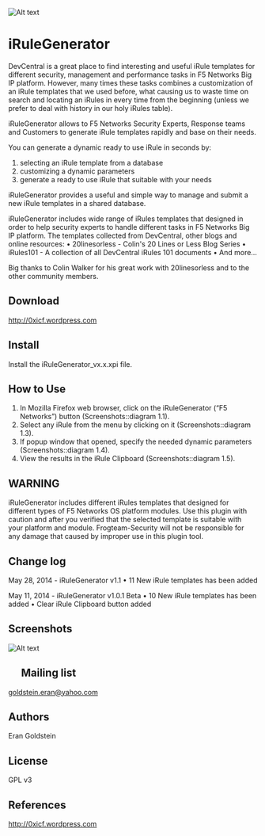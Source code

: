 ![Alt text](https://0xicf.files.wordpress.com/2014/06/banner.jpg "BeeDoS - Behavioral Application Denial of Service (DoS) attack tool ")


iRuleGenerator
==============
DevCentral is a great place to find interesting and useful iRule templates for different security, management and performance tasks in F5 Networks Big IP platform. 
However, many times these tasks combines a customization of an iRule templates that we used before, what causing us to waste time on search and locating an iRules in every time from the beginning (unless we prefer to deal with history in our holy iRules table).

iRuleGenerator allows to F5 Networks Security Experts, Response teams and Customers to generate iRule templates rapidly and base on their needs.

You can generate a dynamic ready to use iRule in seconds by:
1.	selecting an iRule template from a database
2.	customizing a dynamic parameters
3.	generate a ready to use iRule that suitable with your needs

iRuleGenerator provides a useful and simple way to manage and submit a new iRule templates in a shared database.

iRuleGenerator includes wide range of iRules templates that designed in order to help security experts to handle different tasks in F5 Networks Big IP platform. The templates collected from DevCentral, other blogs and online resources:
•	20linesorless - Colin's 20 Lines or Less Blog Series
•	iRules101 - A collection of all DevCentral iRules 101 documents
•	And more…


Big thanks to Colin Walker for his great work with 20linesorless and to the other community members.



Download
-
http://0xicf.wordpress.com


Install
-
Install the iRuleGenerator_vx.x.xpi file.


How to Use
-
1.	In Mozilla Firefox web browser, click on the iRuleGenerator (“F5 Networks”) button (Screenshots::diagram 1.1).
2.	Select any iRule from the menu by clicking on it (Screenshots::diagram 1.3).
3.	If popup window that opened, specify the needed dynamic parameters (Screenshots::diagram 1.4).
4.	View the results in the iRule Clipboard (Screenshots::diagram 1.5).





WARNING
-
iRuleGenerator includes different iRules templates that designed for different types of F5 Networks OS platform modules. Use this plugin with caution and after you verified that the selected template is suitable with your platform and module. Frogteam-Security will not be responsible for any damage that caused by improper use in this plugin tool.



Change log
-
May 28, 2014 - iRuleGenerator v1.1
•	11 New iRule templates has been added

May 11, 2014 - iRuleGenerator v1.0.1 Beta
•	10 New iRule templates has been added
•	Clear iRule Clipboard button added



Screenshots
- 

![Alt text](https://0xicf.files.wordpress.com/2014/06/beedos.jpg "BeeDoS - Behavioral Application Denial of Service (DoS) attack tool ")



 
Mailing list
-
goldstein.eran@yahoo.com


Authors
-
Eran Goldstein


License
-
GPL v3


References
-
http://0xicf.wordpress.com

